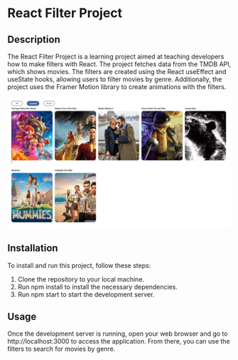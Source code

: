 # React Filter Project
## Description
The React Filter Project is a learning project aimed at teaching developers how to make filters with React. The project fetches data from the TMDB API, which shows movies. The filters are created using the React useEffect and useState hooks, allowing users to filter movies by genre. Additionally, the project uses the Framer Motion library to create animations with the filters.

![Application Screenshot](./public/movies.png)

## Installation
To install and run this project, follow these steps:

1. Clone the repository to your local machine.
2. Run npm install to install the necessary dependencies.
3. Run npm start to start the development server.

## Usage
Once the development server is running, open your web browser and go to http://localhost:3000 to access the application. From there, you can use the filters to search for movies by genre.